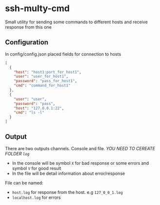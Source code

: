 # ssh-multy-cmd

Small utility for sending some commands to different hosts and receive response from this one

## Configuration

In config/config.json placed fields for connection to hosts

```json
[
  {
    "host": "host1:port_for_host1",
    "user": "user_for_host1",
    "password": "pass_for_host1",
    "cmd": "command_for_host1"
  },
  {
    "user": "user",
    "password": "pass",
    "host": "127.0.0.1:22",
    "cmd": "ls -l"
  }
]
```

## Output

There are two outputs channels. Console and file. _YOU NEED TO CEREATE FOLDER `log`_
* In the console will be symbol `X` for bad response or some errors and symbol `V` for good result
* In the file will be detail information about error/response

File can be named:
* `host.log` for response from the host. e.g `127_0_0_1.log`
* `localhost.log` for errors
